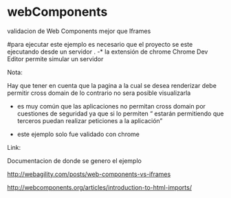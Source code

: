 # webComponents
validacion de Web Components   mejor que Iframes


#para ejecutar este ejemplo  es necesario que el proyecto se este ejecutando desde un servidor .
-* la extensión de chrome  Chrome Dev Editor permite  simular un servidor 


Nota:

Hay que tener en cuenta que la pagina a la cual se desea renderizar debe permitir  cross domain de lo contrario no sera posible visualizarla 

* es muy común que las aplicaciones no permitan cross domain por cuestiones de seguridad ya que si lo permiten “ estarán permitiendo que terceros puedan realizar peticiones a la aplicación”

* este ejemplo solo fue validado con chrome 

Link:

Documentacion  de donde se genero el ejemplo 

http://webagility.com/posts/web-components-vs-iframes

http://webcomponents.org/articles/introduction-to-html-imports/
